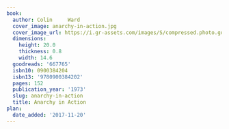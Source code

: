 ```yaml
---
book:
  author: Colin     Ward
  cover_image: anarchy-in-action.jpg
  cover_image_url: https://i.gr-assets.com/images/S/compressed.photo.goodreads.com/books/1176943310l/667765._SX98_.jpg
  dimensions:
    height: 20.0
    thickness: 0.8
    width: 14.6
  goodreads: '667765'
  isbn10: 0900384204
  isbn13: '9780900384202'
  pages: 152
  publication_year: '1973'
  slug: anarchy-in-action
  title: Anarchy in Action
plan:
  date_added: '2017-11-20'
---
```

